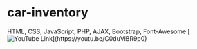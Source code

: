 # car-inventory
HTML, CSS, JavaScript, PHP, AJAX, Bootstrap, Font-Awesome
[![YouTube Link](https://www.google.com/search?q=car+images&rlz=1C5CHFA_enIN811IN811&tbm=isch&source=iu&ictx=1&fir=lIHruzH7OU12jM%253A%252C54aP-2uCTaVPWM%252C_&vet=1&usg=AI4_-kR4FZuw9n0gX3GO9XQNZ9Fou5jFCg&sa=X&ved=2ahUKEwjgvs3iyI7jAhUCcCsKHZxHAg0Q9QEwCHoECAUQFA#imgrc=lIHruzH7OU12jM:)](https://youtu.be/C0duVl8R9p0)
